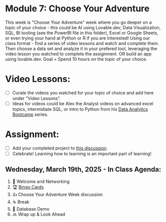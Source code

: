 # Module 7: Choose Your Adventure 

This week is "Choose Your Adventure" week where you go deeper on a topic of your choice - this could be AI using Lovable.dev, Data Visualization, SQL, BI tooling (see the PowerBI file in this folder), Excel or Google Sheets, or even trying your hand at Python or R if you are interested! Using our class format  - find a series of video lessons and watch and complete them. Then choose a data set and analyze it in your prefered tool, leveraging the video lesson you watched to complete the assignment. OR build an app using lovable.dev. Goal = Spend 10 hours on the topic of your choice. 

# Video Lessons: 

- [ ] Curate the videos you watched for your topic of choice and add here under "Video Lessons".
- [ ] Ideas for videos could be Alex the Analyst videos on advanced excel topics, intermidiate SQL, or intro to Python from his [Data Analytics Bootcamp](https://www.youtube.com/watch?v=PSNXoAs2FtQ) series.

# Assignment: 

- [ ] Add your completed project to [this discussion](https://github.com/Tech-Moms/data-analytics-winter-2025/discussions/197). 
- [ ] Celebrate! Learning how to learning is an important part of learning! 

## Wednesday, March 19th, 2025 - In Class Agenda: 

1. 💃 Welcome and Networking 
2. 🏆 [Bingo Cards](https://www.canva.com/design/DAGU4YZWjhA/a95sS4Z2f2YJENhFDC3zAg/edit?utm_content=DAGU4YZWjhA&utm_campaign=designshare&utm_medium=link2&utm_source=sharebutton) 
3. 👍 Choose Your Adventure Week discussion
4. ☕️ Break
5. 🤖 Database Demo 
6. 🔜 Wrap up & Look Ahead 

